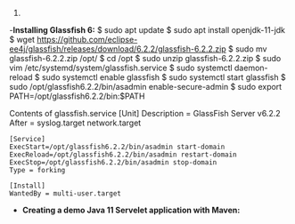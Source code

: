 1.

-**Installing Glassfish 6:**
    $ sudo apt update
    $ sudo apt install openjdk-11-jdk
    $ wget https://github.com/eclipse-ee4j/glassfish/releases/download/6.2.2/glassfish-6.2.2.zip
    $ sudo mv glassfish-6.2.2.zip /opt/
    $ cd /opt
    $ sudo unzip glassfish-6.2.2.zip
    $ sudo vim /etc/systemd/system/glassfish.service
    $ sudo systemctl daemon-reload
    $ sudo systemctl enable glassfish
    $ sudo systemctl start glassfish
    $ sudo /opt/glassfish6.2.2/bin/asadmin enable-secure-admin
    $ sudo export PATH=/opt/glassfish6.2.2/bin:$PATH
    
Contents of glassfish.service
    [Unit]
    Description = GlassFish Server v6.2.2
    After = syslog.target network.target

    [Service]
    ExecStart=/opt/glassfish6.2.2/bin/asadmin start-domain
    ExecReload=/opt/glassfish6.2.2/bin/asadmin restart-domain
    ExecStop=/opt/glassfish6.2.2/bin/asadmin stop-domain
    Type = forking

    [Install]
    WantedBy = multi-user.target
    
- **Creating a demo Java 11 Servelet application with Maven:**
